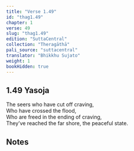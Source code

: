 ```yaml
---
title: "Verse 1.49"
id: "thag1.49"
chapter: 1
verse: 49
slug: "thag1.49"
edition: "SuttaCentral"
collection: "Theragāthā"
pali_source: "suttacentral"
translator: "Bhikkhu Sujato"
weight: 1
bookHidden: true
---
```


## 1.49 Yasoja  

The seers who have cut off craving,  
Who have crossed the flood,  
Who are freed in the ending of craving,  
They’ve reached the far shore, the peaceful state.

## Notes